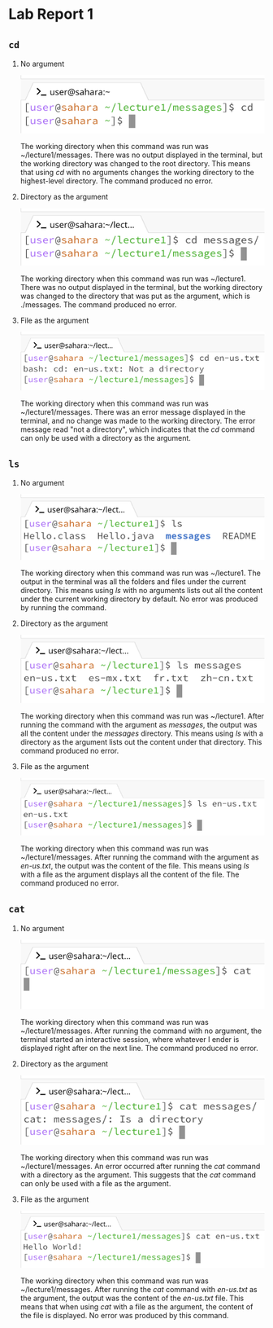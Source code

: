 # Lab Report 1

## `cd`

1. No argument
   
   ![Image](lab-report-1-images/cd_no_arg.png)

   The working directory when this command was run was ~/lecture1/messages. There was no output displayed in the terminal, but the working directory was changed to the root directory. This means that using *cd* with no arguments changes the working directory to the highest-level directory. The command produced no error.

2. Directory as the argument

   ![Image](lab-report-1-images/cd_directory.png)

   The working directory when this command was run was ~/lecture1. There was no output displayed in the terminal, but the working directory was changed to the directory that was put as the argument, which is ./messages. The command produced no error.
   
3. File as the argument

   ![Image](lab-report-1-images/cd_file.png)

   The working directory when this command was run was ~/lecture1/messages. There was an error message displayed in the terminal, and no change was made to the working directory. The error message read "not a directory", which indicates that the *cd* command can only be used with a directory as the argument.

## `ls`

1. No argument

   ![Image](lab-report-1-images/ls_no_arg.png)

   The working directory when this command was run was ~/lecture1. The output in the terminal was all the folders and files under the current directory. This means using *ls* with no arguments lists out all the content under the current working directory by default. No error was produced by running the command.

2. Directory as the argument

    ![Image](lab-report-1-images/ls_directory.png)

    The working directory when this command was run was ~/lecture1. After running the command with the argument as *messages*, the output was all the content under the *messages* directory. This means using *ls* with a directory as the argument lists out the content under that directory. This command produced no error.

3. File as the argument

    ![Image](lab-report-1-images/ls_file.png)

   The working directory when this command was run was ~/lecture1/messages. After running the command with the argument as *en-us.txt*, the output was the content of the file. This means using *ls* with a file as the argument displays all the content of the file. The command produced no error.

## `cat`

1. No argument

   ![Image](lab-report-1-images/cat_no_arg.png)

   The working directory when this command was run was ~/lecture1/messages. After running the command with no argument, the terminal started an interactive session, where whatever I ender is displayed right after on the next line. The command produced no error.

2. Directory as the argument

   ![Image](lab-report-1-images/cat_directory.png)

   The working directory when this command was run was ~/lecture1/messages. An error occurred after running the *cat* command with a directory as the argument. This suggests that the *cat* command can only be used with a file as the argument.

3. File as the argument

   ![Image](lab-report-1-images/cat_file.png)  

   The working directory when this command was run was ~/lecture1/messages. After running the *cat* command with *en-us.txt* as the argument, the output was the content of the *en-us.txt* file. This means that when using *cat* with a file as the argument, the content of the file is displayed. No error was produced by this command.
